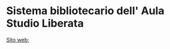 <h1>Sistema bibliotecario dell' Aula Studio Liberata</h1>
<a href="https://crackednut.github.io/biblioteca-asl/">Sito web: </a>

